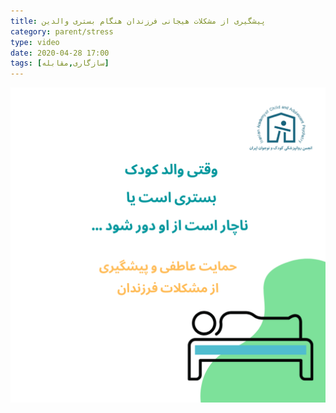 ```yaml
---
title: پیشگیری از مشکلات هیجانی فرزندان هنگام بستری والدین
category: parent/stress
type: video
date: 2020-04-28 17:00
tags: [سازگاری,مقابله]
---
```


[![](../../static/images/parent-hospitalized-prevent-cover.png)](../../static/videos/parent-hospitalized-prevent.mp4)